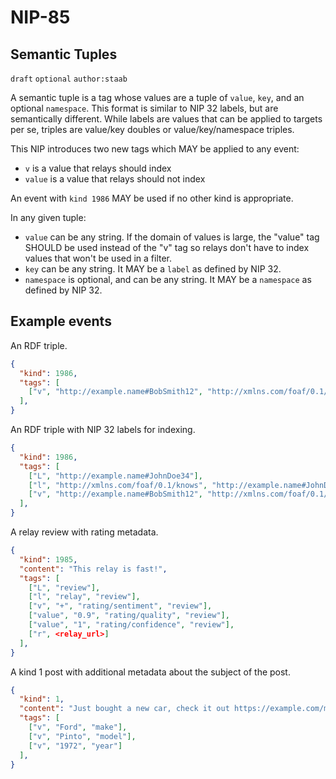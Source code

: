 NIP-85
======

Semantic Tuples
--------------

`draft` `optional` `author:staab`

A semantic tuple is a tag whose values are a tuple of `value`, `key`, and an optional `namespace`. This format is similar to NIP 32 labels, but are semantically different. While labels are values that can be applied to targets per se, triples are value/key doubles or value/key/namespace triples.

This NIP introduces two new tags which MAY be applied to any event:

- `v` is a value that relays should index
- `value` is a value that relays should not index

An event with `kind 1986` MAY be used if no other kind is appropriate.

In any given tuple:

- `value` can be any string. If the domain of values is large, the "value" tag SHOULD be used instead of the "v" tag so relays don't have to index values that won't be used in a filter.
- `key` can be any string. It MAY be a `label` as defined by NIP 32.
- `namespace` is optional, and can be any string. It MAY be a `namespace` as defined by NIP 32.

Example events
--------------

An RDF triple.

```json
{
  "kind": 1986,
  "tags": [
    ["v", "http://example.name#BobSmith12", "http://xmlns.com/foaf/0.1/knows", "http://example.name#JohnDoe34"]
  ],
}
```

An RDF triple with NIP 32 labels for indexing.

```json
{
  "kind": 1986,
  "tags": [
    ["L", "http://example.name#JohnDoe34"],
    ["l", "http://xmlns.com/foaf/0.1/knows", "http://example.name#JohnDoe34"],
    ["v", "http://example.name#BobSmith12", "http://xmlns.com/foaf/0.1/knows", "http://example.name#JohnDoe34"]
  ],
}
```

A relay review with rating metadata.

```json
{
  "kind": 1985,
  "content": "This relay is fast!",
  "tags": [
    ["L", "review"],
    ["l", "relay", "review"],
    ["v", "+", "rating/sentiment", "review"],
    ["value", "0.9", "rating/quality", "review"],
    ["value", "1", "rating/confidence", "review"],
    ["r", <relay_url>]
  ],
}
```

A kind 1 post with additional metadata about the subject of the post.

```json
{
  "kind": 1,
  "content": "Just bought a new car, check it out https://example.com/my-car.png",
  "tags": [
    ["v", "Ford", "make"],
    ["v", "Pinto", "model"],
    ["v", "1972", "year"]
  ],
}
```
